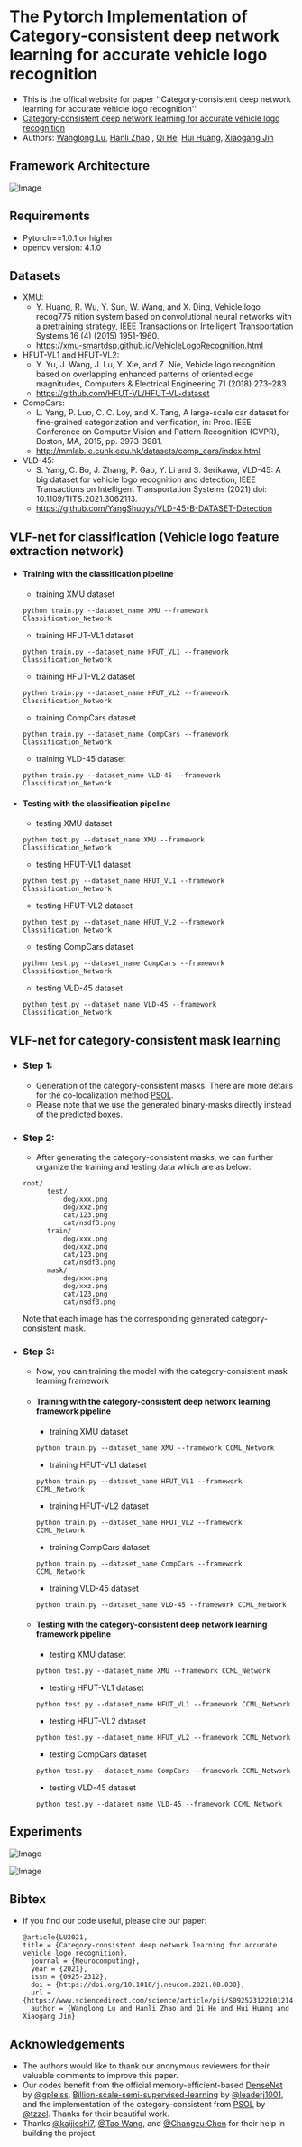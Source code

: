 # The Pytorch Implementation of Category-consistent deep network learning for accurate vehicle logo recognition 
- This is the offical website for paper ''Category-consistent deep network learning for accurate vehicle logo recognition''. 
- [Category-consistent deep network learning for accurate vehicle logo recognition](https:)
- Authors: [Wanglong Lu](https://longlongaaago.github.io), [Hanli Zhao](http://i3s.wzu.edu.cn/info/1104/1183.htm)
, [Qi He](http://i3s.wzu.edu.cn/info/1104/1181.htm), [Hui Huang](http://i3s.wzu.edu.cn/info/1104/1163.htm), [Xiaogang Jin](http://www.cad.zju.edu.cn/home/jin/)

## Framework Architecture
![Image](./Images/framework.png#pic_center)

## Requirements
- Pytorch==1.0.1 or higher
- opencv version: 4.1.0

## Datasets
- XMU:
  - Y. Huang, R. Wu, Y. Sun, W. Wang, and X. Ding, Vehicle logo recog775
nition system based on convolutional neural networks with a pretraining strategy, IEEE Transactions on Intelligent Transportation Systems 16 (4) (2015) 1951-1960.
  - https://xmu-smartdsp.github.io/VehicleLogoRecognition.html
- HFUT-VL1 and HFUT-VL2:
  - Y. Yu, J. Wang, J. Lu, Y. Xie, and Z. Nie, Vehicle logo recognition based on overlapping enhanced patterns of oriented edge magnitudes, Computers & Electrical Engineering 71 (2018) 273–283.
  - https://github.com/HFUT-VL/HFUT-VL-dataset
- CompCars:
  - L. Yang, P. Luo, C. C. Loy, and X. Tang, A large-scale car dataset for
fine-grained categorization and verification, in: Proc. IEEE Conference on
Computer Vision and Pattern Recognition (CVPR), Boston, MA, 2015, pp.
3973-3981.
  - http://mmlab.ie.cuhk.edu.hk/datasets/comp_cars/index.html
- VLD-45:
  - S. Yang, C. Bo, J. Zhang, P. Gao, Y. Li and S. Serikawa,
VLD-45: A big dataset for vehicle logo recognition and detection, IEEE Transactions on Intelligent Transportation Systems (2021) doi:
10.1109/TITS.2021.3062113. 
  - https://github.com/YangShuoys/VLD-45-B-DATASET-Detection

## VLF-net for classification (Vehicle logo feature extraction network)

- #### Training with the classification pipeline
  - training XMU dataset
  ```
  python train.py --dataset_name XMU --framework Classification_Network
  ```
  - training HFUT-VL1 dataset
  ```
  python train.py --dataset_name HFUT_VL1 --framework Classification_Network
  ```
  - training HFUT-VL2 dataset
  ```
  python train.py --dataset_name HFUT_VL2 --framework Classification_Network
  ```
  - training CompCars dataset
  ```
  python train.py --dataset_name CompCars --framework Classification_Network
  ```
  - training VLD-45 dataset
  ```
  python train.py --dataset_name VLD-45 --framework Classification_Network
  ```

- #### Testing with the classification pipeline
  - testing XMU dataset
  ```
  python test.py --dataset_name XMU --framework Classification_Network
  ```
  - testing HFUT-VL1 dataset
  ```
  python test.py --dataset_name HFUT_VL1 --framework Classification_Network
  ```
  - testing HFUT-VL2 dataset
  ```
  python test.py --dataset_name HFUT_VL2 --framework Classification_Network
  ```
  - testing CompCars dataset
  ```
  python test.py --dataset_name CompCars --framework Classification_Network
  ```
  - testing VLD-45 dataset
  ```
  python test.py --dataset_name VLD-45 --framework Classification_Network
  ``` 
## VLF-net for category-consistent mask learning
- ### Step 1:
  - Generation of the category-consistent masks. There are more details for the co-localization method [PSOL](https://github.com/tzzcl/PSOL).
  - Please note that we use the generated binary-masks directly instead of the predicted boxes.
- ### Step 2:
  - After generating the category-consistent masks, we can further organize the training and testing data which are as below:
  ```
  root/
        test/
            dog/xxx.png
            dog/xxz.png
            cat/123.png
            cat/nsdf3.png
        train/
            dog/xxx.png
            dog/xxz.png
            cat/123.png
            cat/nsdf3.png
        mask/
            dog/xxx.png
            dog/xxz.png
            cat/123.png
            cat/nsdf3.png
  ```
  Note that each image has the corresponding generated category-consistent mask.
- ### Step 3:
  - Now, you can training the model with the category-consistent mask learning framework 
  - #### Training with the category-consistent deep network learning framework pipeline
      - training XMU dataset
      ```
      python train.py --dataset_name XMU --framework CCML_Network
      ```
      - training HFUT-VL1 dataset
      ```
      python train.py --dataset_name HFUT_VL1 --framework CCML_Network
      ```
      - training HFUT-VL2 dataset
      ```
      python train.py --dataset_name HFUT_VL2 --framework CCML_Network
      ```
      - training CompCars dataset
      ```
      python train.py --dataset_name CompCars --framework CCML_Network
      ```
      - training VLD-45 dataset
      ```
      python train.py --dataset_name VLD-45 --framework CCML_Network
      ```

  - #### Testing with the category-consistent deep network learning framework pipeline
      - testing XMU dataset
      ```
      python test.py --dataset_name XMU --framework CCML_Network
      ```
      - testing HFUT-VL1 dataset
      ```
      python test.py --dataset_name HFUT_VL1 --framework CCML_Network
      ```
      - testing HFUT-VL2 dataset
      ```
      python test.py --dataset_name HFUT_VL2 --framework CCML_Network
      ```
      - testing CompCars dataset
      ```
      python test.py --dataset_name CompCars --framework CCML_Network
      ```
      - testing VLD-45 dataset
      ```
      python test.py --dataset_name VLD-45 --framework CCML_Network
      ``` 

## Experiments
![Image](./Images/Table3.png#pic_center)

![Image](./Images/Table4.png#pic_center)

## Bibtex
- If you find our code useful, please cite our paper:
  ```
  @article{LU2021,
  title = {Category-consistent deep network learning for accurate vehicle logo recognition},
    journal = {Neurocomputing},
    year = {2021},
    issn = {0925-2312},
    doi = {https://doi.org/10.1016/j.neucom.2021.08.030},
    url = {https://www.sciencedirect.com/science/article/pii/S0925231221012145},
    author = {Wanglong Lu and Hanli Zhao and Qi He and Hui Huang and Xiaogang Jin}
  ```

## Acknowledgements
- The authors would like to thank our anonymous reviewers for their valuable comments to improve this paper.
- Our codes benefit from the official memory-efficient-based [DenseNet](https://github.com/gpleiss/efficient_densenet_pytorch) by [@gpleiss](https://github.com/gpleiss), [Billion-scale-semi-supervised-learning](https://github.com/leaderj1001/Billion-scale-semi-supervised-learning) by [@leaderj1001](https://github.com/leaderj1001), and
 the implementation of the category-consistent from [PSOL](https://github.com/tzzcl/PSOL) by [@tzzcl](https://github.com/tzzcl).
Thanks for their beautiful work.
- Thanks [@kaijieshi7](https://github.com/kaijieshi7), [@Tao Wang](https://taowangzj.github.io/about), and [@Changzu Chen](https://github.com/ChenChangzu) for their help in building the project.
